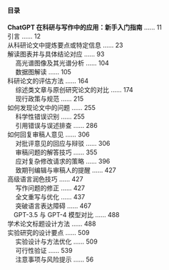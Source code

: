 #### 目录

**ChatGPT 在科研与写作中的应用：新手入门指南** ...... 11  
引言 ...... 12  
从科研论文中提炼要点或特定信息 ...... 23  
解读图表并与具体结论对应 ...... 93  
  高光谱图像及其光谱分析 ...... 104  
  数据图解读 ...... 105  
科研论文的评估方法 ...... 164  
  综述类文章与原创研究论文的对比 ...... 174  
  现行政策与规范 ...... 215  
如何发现论文中的问题 ...... 255  
  科学性错误识别 ...... 255  
  引用错误与误述排查 ...... 286  
如何回复审稿人意见 ...... 306  
  对批评意见的回应与辩驳 ...... 306  
  审稿问题的解答技巧 ...... 355  
  应对复杂修改请求的策略 ...... 396  
  致期刊编辑与审稿人的提醒 ...... 427  
高级语言润色技巧 ...... 427  
  写作问题的修正 ...... 427  
  全文重写与优化 ...... 437  
  突破语言表达障碍 ...... 467  
 GPT-3.5 与 GPT-4 模型对比 ...... 488  
学术论文标题设计方法 ...... 488  
实验研究的设计要点 ...... 509  
  实验设计与方法优化 ...... 509  
  可行性验证 ...... 539  
  注意事项与风险提示 ...... 56
